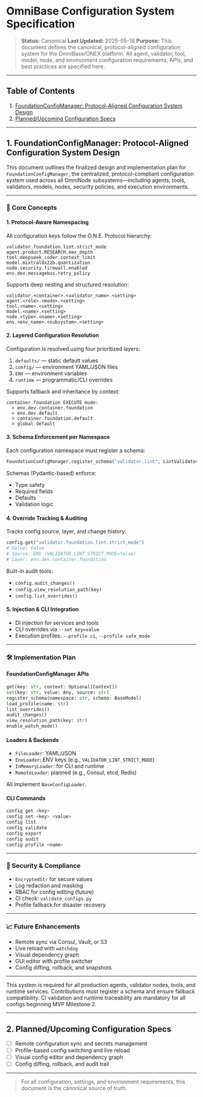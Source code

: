<!-- === OmniNode:Metadata ===
metadata_version: 0.1.0
protocol_version: 0.1.0
owner: OmniNode Team
copyright: OmniNode Team
schema_version: 0.1.0
name: configuration.md
version: 1.0.0
uuid: 2b598be7-f185-4b10-abbd-e28ea03c4efd
author: OmniNode Team
created_at: '2025-05-28T12:40:25.984637'
last_modified_at: '1970-01-01T00:00:00Z'
description: Stamped by MarkdownHandler
state_contract: state_contract://default
lifecycle: active
hash: '0000000000000000000000000000000000000000000000000000000000000000'
entrypoint: markdown://configuration
namespace: markdown://configuration
meta_type: tool

<!-- === /OmniNode:Metadata === -->
# OmniBase Configuration System Specification

> **Status:** Canonical
> **Last Updated:** 2025-05-16
> **Purpose:** This document defines the canonical, protocol-aligned configuration system for the OmniBase/ONEX platform. All agent, validator, tool, model, node, and environment configuration requirements, APIs, and best practices are specified here.

---

## Table of Contents

1. [FoundationConfigManager: Protocol-Aligned Configuration System Design](#foundationconfigmanager-protocol-aligned-configuration-system-design)
2. [Planned/Upcoming Configuration Specs](#plannedupcoming-configuration-specs)

---

## 1. FoundationConfigManager: Protocol-Aligned Configuration System Design

This document outlines the finalized design and implementation plan for `FoundationConfigManager`, the centralized, protocol-compliant configuration system used across all OmniNode subsystems—including agents, tools, validators, models, nodes, security policies, and execution environments.

---

### 🧱 Core Concepts

#### 1. Protocol-Aware Namespacing

All configuration keys follow the O.N.E. Protocol hierarchy:

```text
validator.foundation.lint.strict_mode
agent.product.RESEARCH.max_depth
tool.deepseek_coder.context_limit
model.mixtral8x22b.quantization
node.security.firewall.enabled
env.dev.messagebus.retry_policy
```

Supports deep nesting and structured resolution:

```text
validator.<container>.<validator_name>.<setting>
agent.<role>.<mode>.<setting>
tool.<name>.<setting>
model.<name>.<setting>
node.<type>.<name>.<setting>
env.<env_name>.<subsystem>.<setting>
```

#### 2. Layered Configuration Resolution

Configuration is resolved using four prioritized layers:

1. `defaults/` — static default values
2. `config/` — environment YAML/JSON files
3. `ENV` — environment variables
4. `runtime` — programmatic/CLI overrides

Supports fallback and inheritance by context:

```text
container.foundation EXECUTE mode:
  > env.dev.container.foundation
  > env.dev.default
  > container.foundation.default
  > global.default
```

#### 3. Schema Enforcement per Namespace

Each configuration namespace must register a schema:

```python
FoundationConfigManager.register_schema("validator.lint", LintValidatorSchema)
```

Schemas (Pydantic-based) enforce:

* Type safety
* Required fields
* Defaults
* Validation logic

#### 4. Override Tracking & Auditing

Tracks config source, layer, and change history:

```python
config.get("validator.foundation.lint.strict_mode")
# Value: False
# Source: ENV (VALIDATOR_LINT_STRICT_MODE=false)
# Layer: env.dev.container.foundation
```

Built-in audit tools:

* `config.audit_changes()`
* `config.view_resolution_path(key)`
* `config.list_overrides()`

#### 5. Injection & CLI Integration

* DI injection for services and tools
* CLI overrides via `--set key=value`
* Execution profiles: `--profile ci`, `--profile safe_mode`

---

### 🛠️ Implementation Plan

#### FoundationConfigManager APIs

```python
get(key: str, context: Optional[Context])
set(key: str, value: Any, source: str)
register_schema(namespace: str, schema: BaseModel)
load_profile(name: str)
list_overrides()
audit_changes()
view_resolution_path(key: str)
enable_watch_mode()
```

#### Loaders & Backends

* `FileLoader`: YAML/JSON
* `EnvLoader`: ENV keys (e.g., `VALIDATOR_LINT_STRICT_MODE`)
* `InMemoryLoader`: for CLI and runtime
* `RemoteLoader`: planned (e.g., Consul, etcd, Redis)

All implement `BaseConfigLoader`.

#### CLI Commands

```bash
config get <key>
config set <key> <value>
config list
config validate
config export
config audit
config profile <name>
```

---

### 🔐 Security & Compliance

* `EncryptedStr` for secure values
* Log redaction and masking
* RBAC for config editing (future)
* CI check: `validate_configs.py`
* Profile fallback for disaster recovery

---

### 📈 Future Enhancements

* Remote sync via Consul, Vault, or S3
* Live reload with `watchdog`
* Visual dependency graph
* GUI editor with profile switcher
* Config diffing, rollback, and snapshots

---

This system is required for all production agents, validator nodes, tools, and runtime services. Contributions must register a schema and ensure fallback compatibility. CI validation and runtime traceability are mandatory for all configs beginning MVP Milestone 2.

---

## 2. Planned/Upcoming Configuration Specs

- [ ] Remote configuration sync and secrets management
- [ ] Profile-based config switching and live reload
- [ ] Visual config editor and dependency graph
- [ ] Config diffing, rollback, and audit trail

---

> For all configuration, settings, and environment requirements, this document is the canonical source of truth.
